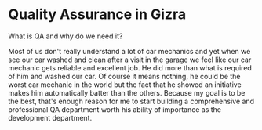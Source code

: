 # Quality Assurance in Gizra

What is QA and why do we need it?

Most of us don't really understand a lot of car mechanics and yet when we see 
our car washed and clean after a visit in the garage we feel like our car 
mechanic gets reliable and excellent job. 
He did more than what is required of him and washed our car.
Of course it means nothing, he could be the worst car mechanic in the world but 
the fact that he showed an initiative makes him automatically batter than the
others.
Because my goal is to be the best, that's enough reason for me to start building
a comprehensive and professional QA department worth his ability of importance 
as the development department. 
